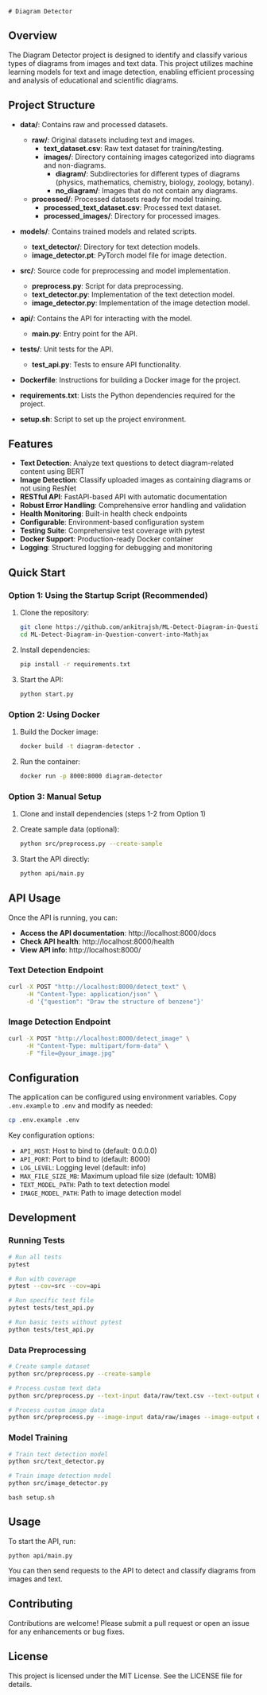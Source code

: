     # Diagram Detector

## Overview
The Diagram Detector project is designed to identify and classify various types of diagrams from images and text data. This project utilizes machine learning models for text and image detection, enabling efficient processing and analysis of educational and scientific diagrams.

## Project Structure
- **data/**: Contains raw and processed datasets.
  - **raw/**: Original datasets including text and images.
    - **text_dataset.csv**: Raw text dataset for training/testing.
    - **images/**: Directory containing images categorized into diagrams and non-diagrams.
      - **diagram/**: Subdirectories for different types of diagrams (physics, mathematics, chemistry, biology, zoology, botany).
      - **no_diagram/**: Images that do not contain any diagrams.
  - **processed/**: Processed datasets ready for model training.
    - **processed_text_dataset.csv**: Processed text dataset.
    - **processed_images/**: Directory for processed images.

- **models/**: Contains trained models and related scripts.
  - **text_detector/**: Directory for text detection models.
  - **image_detector.pt**: PyTorch model file for image detection.

- **src/**: Source code for preprocessing and model implementation.
  - **preprocess.py**: Script for data preprocessing.
  - **text_detector.py**: Implementation of the text detection model.
  - **image_detector.py**: Implementation of the image detection model.

- **api/**: Contains the API for interacting with the model.
  - **main.py**: Entry point for the API.

- **tests/**: Unit tests for the API.
  - **test_api.py**: Tests to ensure API functionality.

- **Dockerfile**: Instructions for building a Docker image for the project.

- **requirements.txt**: Lists the Python dependencies required for the project.

- **setup.sh**: Script to set up the project environment.

## Features
- **Text Detection**: Analyze text questions to detect diagram-related content using BERT
- **Image Detection**: Classify uploaded images as containing diagrams or not using ResNet
- **RESTful API**: FastAPI-based API with automatic documentation
- **Robust Error Handling**: Comprehensive error handling and validation
- **Health Monitoring**: Built-in health check endpoints
- **Configurable**: Environment-based configuration system
- **Testing Suite**: Comprehensive test coverage with pytest
- **Docker Support**: Production-ready Docker container
- **Logging**: Structured logging for debugging and monitoring

## Quick Start

### Option 1: Using the Startup Script (Recommended)
1. Clone the repository:
   ```bash
   git clone https://github.com/ankitrajsh/ML-Detect-Diagram-in-Question-convert-into-Mathjax.git
   cd ML-Detect-Diagram-in-Question-convert-into-Mathjax
   ```

2. Install dependencies:
   ```bash
   pip install -r requirements.txt
   ```

3. Start the API:
   ```bash
   python start.py
   ```

### Option 2: Using Docker
1. Build the Docker image:
   ```bash
   docker build -t diagram-detector .
   ```

2. Run the container:
   ```bash
   docker run -p 8000:8000 diagram-detector
   ```

### Option 3: Manual Setup
1. Clone and install dependencies (steps 1-2 from Option 1)

2. Create sample data (optional):
   ```bash
   python src/preprocess.py --create-sample
   ```

3. Start the API directly:
   ```bash
   python api/main.py
   ```

## API Usage

Once the API is running, you can:

- **Access the API documentation**: http://localhost:8000/docs
- **Check API health**: http://localhost:8000/health
- **View API info**: http://localhost:8000/

### Text Detection Endpoint
```bash
curl -X POST "http://localhost:8000/detect_text" \
     -H "Content-Type: application/json" \
     -d '{"question": "Draw the structure of benzene"}'
```

### Image Detection Endpoint
```bash
curl -X POST "http://localhost:8000/detect_image" \
     -H "Content-Type: multipart/form-data" \
     -F "file=@your_image.jpg"
```

## Configuration

The application can be configured using environment variables. Copy `.env.example` to `.env` and modify as needed:

```bash
cp .env.example .env
```

Key configuration options:
- `API_HOST`: Host to bind to (default: 0.0.0.0)
- `API_PORT`: Port to bind to (default: 8000)
- `LOG_LEVEL`: Logging level (default: info)
- `MAX_FILE_SIZE_MB`: Maximum upload file size (default: 10MB)
- `TEXT_MODEL_PATH`: Path to text detection model
- `IMAGE_MODEL_PATH`: Path to image detection model

## Development

### Running Tests
```bash
# Run all tests
pytest

# Run with coverage
pytest --cov=src --cov=api

# Run specific test file
pytest tests/test_api.py

# Run basic tests without pytest
python tests/test_api.py
```

### Data Preprocessing
```bash
# Create sample dataset
python src/preprocess.py --create-sample

# Process custom text data
python src/preprocess.py --text-input data/raw/text.csv --text-output data/processed/text.csv

# Process custom image data
python src/preprocess.py --image-input data/raw/images --image-output data/processed/images
```

### Model Training
```bash
# Train text detection model
python src/text_detector.py

# Train image detection model
python src/image_detector.py
```
   ```
   bash setup.sh
   ```

## Usage
To start the API, run:
```
python api/main.py
```

You can then send requests to the API to detect and classify diagrams from images and text.

## Contributing
Contributions are welcome! Please submit a pull request or open an issue for any enhancements or bug fixes.

## License
This project is licensed under the MIT License. See the LICENSE file for details.
